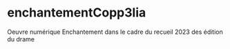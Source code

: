 # enchantementCopp3lia
Oeuvre numérique Enchantement dans le cadre du recueil 2023 des édition du drame
